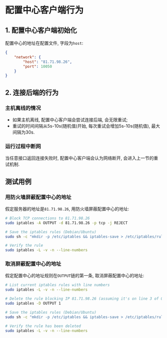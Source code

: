 # 配置中心客户端行为

## 1. 配置中心客户端初始化
配置中心的地址在配置文件, 字段为`host`:
```json
{
    "network": {
        "host": "81.71.98.26",
        "port": 10050
    }
}
```

## 2. 连接后端的行为
### 主机离线的情况
* 如果主机离线, 配置中心客户端会尝试连接后端, 会无限重试;
* 重试的时间间隔从5s-10s(随机值)开始, 每次重试会增加5s-10s(随机值), 最大间隔为30s.

### 运行过程中断网
当任意接口返回连接失败时, 配置中心客户端会认为网络断开, 会进入上一节的重试机制.


## 测试用例

### 用防火墙屏蔽配置中心的地址

假定服务器的地址是`81.71.98.26`, 用防火墙屏蔽配置中心的地址:
```bash
# Block TCP connections to 81.71.98.26
sudo iptables -A OUTPUT -d 81.71.98.26 -p tcp -j REJECT

# Save the iptables rules (Debian/Ubuntu)
sudo sh -c "mkdir -p /etc/iptables && iptables-save > /etc/iptables/rules.v4"

# Verify the rule
sudo iptables -L -v -n --line-numbers
```

### 取消屏蔽配置中心的地址

假定配置中心的地址规则在`OUTPUT`链的第一条, 取消屏蔽配置中心的地址:

```bash
# List current iptables rules with line numbers
sudo iptables -L -v -n --line-numbers

# Delete the rule blocking IP 81.71.98.26 (assuming it's on line 3 of OUTPUT chain)
sudo iptables -D OUTPUT 1

# Save the iptables rules (Debian/Ubuntu)
sudo sh -c "mkdir -p /etc/iptables && iptables-save > /etc/iptables/rules.v4"

# Verify the rule has been deleted
sudo iptables -L -v -n --line-numbers
```